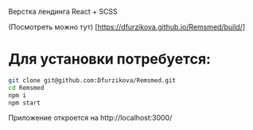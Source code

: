 Верстка лендинга
React + SCSS

(Посмотреть можно тут) [https://dfurzikova.github.io/Remsmed/build/]

# Для установки потребуется:
```sh
git clone git@github.com:Dfurzikova/Remsmed.git
cd Remsmed
npm i
npm start
```

Приложение откроется на http://localhost:3000/
